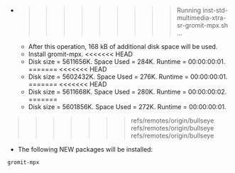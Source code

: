 * >>>>>>>>> Running inst-std-multimedia-xtra-sr-gromit-mpx.sh ...
  * After this operation, 168 kB of additional disk space will be used.
  * Install gromit-mpx.
<<<<<<< HEAD
  * Disk size = 5611656K. Space Used = 284K. Runtime = 00:00:00:01.
=======
<<<<<<< HEAD
  * Disk size = 5602432K. Space Used = 276K. Runtime = 00:00:00:01.
=======
<<<<<<< HEAD
  * Disk size = 5611668K. Space Used = 280K. Runtime = 00:00:00:02.
=======
  * Disk size = 5601856K. Space Used = 272K. Runtime = 00:00:00:01.
>>>>>>> refs/remotes/origin/bullseye
>>>>>>> refs/remotes/origin/bullseye
>>>>>>> refs/remotes/origin/bullseye
  * The following NEW packages will be installed:
  ```bash
gromit-mpx
  ```
